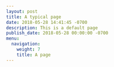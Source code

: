 ```yaml
---
layout: post
title: A typical page
date: 2018-05-28 14:41:45 -0700
description: This is a default page
publish_date: 2018-05-28 00:00:00 -0700
menu:
  navigation:
    weight: 7
    title: A page
---
```

